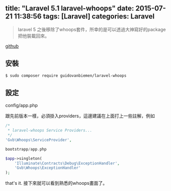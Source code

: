 title: "Laravel 5.1 laravel-whoops"
date: 2015-07-21 11:38:56
tags: [Laravel]
categories: Laravel
---
>laravel 5 之後移除了whoops套件，所幸的是可以透過大神寫好的package把他裝載回來。

[github](https://github.com/guidovanbiemen/laravel-whoops)

## 安裝
``` bash
$ sudo composer require guidovanbiemen/laravel-whoops
```

## 設定

config/app.php

跟先前版本一樣，必須掛入providers，這邊建議在上面打上一些註解，例如

``` php
/*
 * laravel-whoops Service Providers...
 */
'Gvb\Whoops\ServiceProvider',

bootstrapp/app.php

$app->singleton(
    'Illuminate\Contracts\Debug\ExceptionHandler',
    'Gvb\Whoops\ExceptionHandler'
);
```

that's it.
接下來就可以看到熟悉的whoops畫面了。
